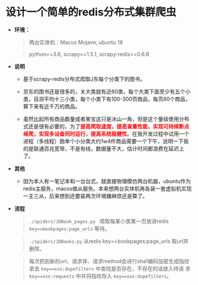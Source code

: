 # 设计一个简单的redis分布式集群爬虫

* **环境：**

  > 两台实体机：Macos Mojave, ubuntu 18

  > python==3.6, scrapy==1.5.1, scrapy-redis==0.6.8



* **说明**

  * 基于scrapy-redis分布式爬取J东每个分类下的图书。

  * 京东的图书还是很多的，关大类就有近60类，每个大类下面至少有五个小类，目测平均十三小类，每个小类下有100-300页商品，每页60个商品，算下来有近千万的商品。

  * 虽然比起所有商品数量或者某宝这只是冰山一角，但是这个量级使用分布式还是很有必要的，为了<font color="red">**提高爬取速度，提高查重性能，实现可持续断点续爬，实现多设备同时运行，提高系统稳健性**</font>。在我开发过程中试用一个进程（多线程）跑单个小分类大约1w4件商品需要一个下午，说明一下我的是联通百兆宽带，不是有线，数据量不大，估计时间都浪费在延迟上了。

    

* **其他**

  * 因为本人有一笔记本和一台台式，就直接物理模仿两台机器，ubuntu作为redis主服务，macos做从服务。本来想两台实体机再各装一套虚拟机实现一主三从，后来想到还要装两次环境嫌麻烦还是算了。



- **流程**

  > `./spiders/JDBook_pages.py `  爬取每某小类某一页放进redis `key==bookpages:page_urls` 等待。

  > `./spiders/JDBooks.py` 从redis key==bookpages:page_urls 取url并删除。

  > 每次抓到新的url、请求体、请求method会进行sha1编码加密生成指纹拿去 `key==xxx:dupefilters` 中查找是否存在，不存在的话放入待请 求 `key==xxx:requests` 中并将指纹存入 `key==xxx:dupefilters`。

